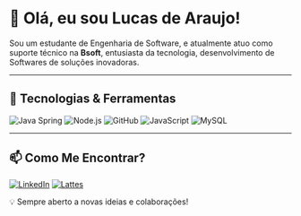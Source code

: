 # 👋 Olá, eu sou Lucas de Araujo!

Sou um estudante de Engenharia de Software, e atualmente atuo como suporte técnico na **Bsoft**, entusiasta da tecnologia, desenvolvimento de Softwares de soluções inovadoras.

---

## 🚀 Tecnologias & Ferramentas

![Java Spring](https://img.shields.io/badge/Spring-6DB33F?style=for-the-badge&logo=spring&logoColor=white)
![Node.js](https://img.shields.io/badge/Node.js-339933?style=for-the-badge&logo=nodedotjs&logoColor=white)
![GitHub](https://img.shields.io/badge/GitHub-181717?style=for-the-badge&logo=github&logoColor=white)
![JavaScript](https://img.shields.io/badge/JavaScript-F7DF1E?style=for-the-badge&logo=javascript&logoColor=black)
![MySQL](https://img.shields.io/badge/MySQL-005C84?style=for-the-badge&logo=mysql&logoColor=white)

---

## 📫 Como Me Encontrar?

[![LinkedIn](https://img.shields.io/badge/LinkedIn-blue?style=for-the-badge&logo=linkedin)](https://www.linkedin.com/in/lucaswessendorfdearaujo/)
[![Lattes](https://img.shields.io/badge/Lattes-Science-blue)](http://lattes.cnpq.br/1130766370969527)

💡 Sempre aberto a novas ideias e colaborações!
